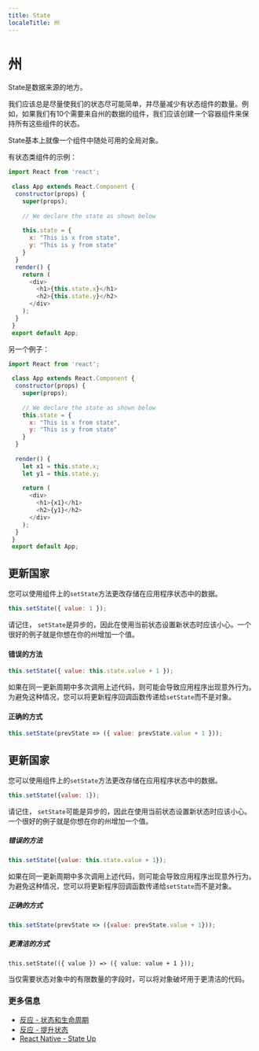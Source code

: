```yaml
---
title: State
localeTitle: 州
---
```

# 州

State是数据来源的地方。

我们应该总是尽量使我们的状态尽可能简单，并尽量减少有状态组件的数量。例如，如果我们有10个需要来自州的数据的组件，我们应该创建一个容器组件来保持所有这些组件的状态。

State基本上就像一个组件中随处可用的全局对象。

有状态类组件的示例：

```javascript
import React from 'react'; 
 
 class App extends React.Component { 
  constructor(props) { 
    super(props); 
 
    // We declare the state as shown below 
 
    this.state = { 
      x: "This is x from state", 
      y: "This is y from state" 
    } 
  } 
  render() { 
    return ( 
      <div> 
        <h1>{this.state.x}</h1> 
        <h2>{this.state.y}</h2> 
      </div> 
    ); 
  } 
 } 
 export default App; 
```

另一个例子：

```javascript
import React from 'react'; 
 
 class App extends React.Component { 
  constructor(props) { 
    super(props); 
 
    // We declare the state as shown below 
    this.state = { 
      x: "This is x from state", 
      y: "This is y from state" 
    } 
  } 
 
  render() { 
    let x1 = this.state.x; 
    let y1 = this.state.y; 
 
    return ( 
      <div> 
        <h1>{x1}</h1> 
        <h2>{y1}</h2> 
      </div> 
    ); 
  } 
 } 
 export default App; 
```

## 更新国家

您可以使用组件上的`setState`方法更改存储在应用程序状态中的数据。

```js
this.setState({ value: 1 }); 
```

请记住， `setState`是异步的，因此在使用当前状态设置新状态时应该小心。一个很好的例子就是你想在你的州增加一个值。

#### 错误的方法

```js
this.setState({ value: this.state.value + 1 }); 
```

如果在同一更新周期中多次调用上述代码，则可能会导致应用程序出现意外行为。为避免这种情况，您可以将更新程序回调函数传递给`setState`而不是对象。

#### 正确的方式

```js
this.setState(prevState => ({ value: prevState.value + 1 })); 
```

## 更新国家

您可以使用组件上的`setState`方法更改存储在应用程序状态中的数据。

```js
this.setState({value: 1}); 
```

请记住， `setState`可能是异步的，因此在使用当前状态设置新状态时应该小心。一个很好的例子就是你想在你的州增加一个值。

##### 错误的方法

```js
this.setState({value: this.state.value + 1}); 
```

如果在同一更新周期中多次调用上述代码，则可能会导致应用程序出现意外行为。为避免这种情况，您可以将更新程序回调函数传递给`setState`而不是对象。

##### 正确的方式

```js
this.setState(prevState => ({value: prevState.value + 1})); 
```

##### 更清洁的方式
```
this.setState(({ value }) => ({ value: value + 1 })); 
```

当仅需要状态对象中的有限数量的字段时，可以将对象破坏用于更清洁的代码。

### 更多信息

*   [反应 - 状态和生命周期](https://reactjs.org/docs/state-and-lifecycle.html)
*   [反应 - 提升状态](https://reactjs.org/docs/lifting-state-up.html)
*   [React Native - State Up](https://facebook.github.io/react-native/docs/state.html)